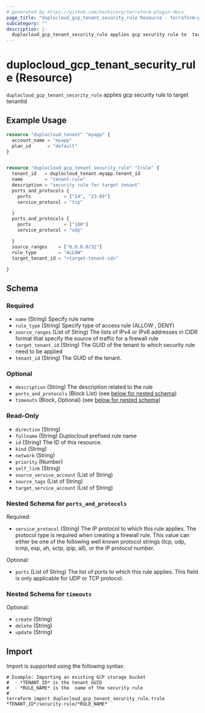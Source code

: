 ```yaml
---
# generated by https://github.com/hashicorp/terraform-plugin-docs
page_title: "duplocloud_gcp_tenant_security_rule Resource - terraform-provider-duplocloud"
subcategory: ""
description: |-
  duplocloud_gcp_tenant_security_rule applies gcp security rule to  target tenantId
---
```


# duplocloud_gcp_tenant_security_rule (Resource)

`duplocloud_gcp_tenant_security_rule` applies gcp security rule to  target tenantId

## Example Usage

```terraform
resource "duplocloud_tenant" "myapp" {
  account_name = "myapp"
  plan_id      = "default"
}


resource "duplocloud_gcp_tenant_security_rule" "trule" {
  tenant_id   = duplocloud_tenant.myapp.tenant_id
  name        = "tenant-rule"
  description = "security rule for target tenant"
  ports_and_protocols {
    ports            = ["24", "23-89"]
    service_protocol = "tcp"

  }
  ports_and_protocols {
    ports            = ["100"]
    service_protocol = "udp"

  }
  source_ranges    = ["0.0.0.0/32"]
  rule_type        = "ALLOW"
  target_tenant_id = "<target-tenant-id>"

}
```

<!-- schema generated by tfplugindocs -->
## Schema

### Required

- `name` (String) Specify rule name
- `rule_type` (String) Specify type of access rule (ALLOW , DENY)
- `source_ranges` (List of String) The lists of IPv4 or IPv6 addresses in CIDR format that specify the source of traffic for a firewall rule
- `target_tenant_id` (String) The GUID of the tenant to which security rule need to be applied
- `tenant_id` (String) The GUID of the tenant.

### Optional

- `description` (String) The description related to the rule
- `ports_and_protocols` (Block List) (see [below for nested schema](#nestedblock--ports_and_protocols))
- `timeouts` (Block, Optional) (see [below for nested schema](#nestedblock--timeouts))

### Read-Only

- `direction` (String)
- `fullname` (String) Duplocloud prefixed rule name
- `id` (String) The ID of this resource.
- `kind` (String)
- `network` (String)
- `priority` (Number)
- `self_link` (String)
- `source_service_account` (List of String)
- `source_tags` (List of String)
- `target_service_account` (List of String)

<a id="nestedblock--ports_and_protocols"></a>
### Nested Schema for `ports_and_protocols`

Required:

- `service_protocol` (String) The IP protocol to which this rule applies. The protocol type is required when creating a firewall rule. This value can either be one of the following well known protocol strings (tcp, udp, icmp, esp, ah, sctp, ipip, all), or the IP protocol number.

Optional:

- `ports` (List of String) The list of ports to which this rule applies. This field is only applicable for UDP or TCP protocol.


<a id="nestedblock--timeouts"></a>
### Nested Schema for `timeouts`

Optional:

- `create` (String)
- `delete` (String)
- `update` (String)

## Import

Import is supported using the following syntax:

```shell
# Example: Importing an existing GCP storage bucket
#  - *TENANT_ID* is the tenant GUID
#  - *RULE_NAME* is the  name of the security rule
#
terraform import duplocloud_gcp_tenant_security_rule.trule *TENANT_ID*/security-rule/*RULE_NAME*
```
